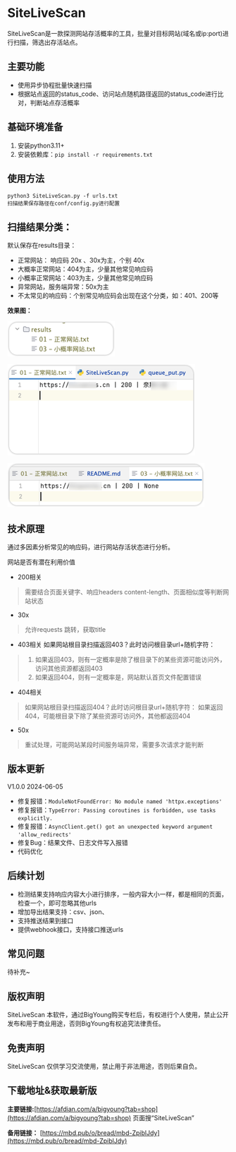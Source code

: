 # SiteLiveScan

SiteLiveScan是一款探测网站存活概率的工具，批量对目标网站(域名或ip:port)进行扫描，筛选出存活站点。

## 主要功能

- 使用异步协程批量快速扫描
- 根据站点返回的status_code、访问站点随机路径返回的status_code进行比对，判断站点存活概率

## 基础环境准备

1. 安装python3.11+
2. 安装依赖库：`pip install -r requirements.txt`

## 使用方法

```shell
python3 SiteLiveScan.py -f urls.txt
扫描结果保存路径在conf/config.py进行配置
```

## 扫描结果分类：

默认保存在results目录：

- 正常网站： 响应码 20x  、30x为主，个别 40x
- 大概率正常网站：404为主，少量其他常见响应码
- 小概率正常网站：403为主，少量其他常见响应码
- 异常网站，服务端异常：50x为主
- 不太常见的响应码：个别常见响应码会出现在这个分类，如：401、200等

**效果图：**

![image.png](img/1.png)

![image.png](img/2.png)

![image.png](img/3.png)

## 技术原理

通过多因素分析常见的响应码，进行网站存活状态进行分析。

网站是否有潜在利用价值

- 200相关

> 需要结合页面关键字、响应headers content-length、页面相似度等判断网站状态

- 30x

> 允许requests 跳转，获取title

- 403相关
  如果网站根目录扫描返回403？此时访问根目录url+随机字符：

> 1. 如果返回403，则有一定概率是除了根目录下的某些资源可能访问外，访问其他资源都返回403
> 2. 如果返回404，则有一定概率是，网站默认首页文件配置错误

- 404相关

> 如果网站根目录扫描返回404？此时访问根目录url+随机字符：
> 如果返回404，可能根目录下除了某些资源可访问外，其他都返回404

- 50x

> 重试处理，可能网站某段时间服务端异常，需要多次请求才能判断

## 版本更新

V1.0.0 2024-06-05

- 修复报错：`ModuleNotFoundError: No module named 'httpx.exceptions'`
- 修复报错：`TypeError: Passing coroutines is forbidden, use tasks explicitly.`
- 修复报错：`AsyncClient.get() got an unexpected keyword argument 'allow_redirects'`
- 修复Bug：结果文件、日志文件写入报错
- 代码优化

## 后续计划

- 检测结果支持响应内容大小进行排序，一般内容大小一样，都是相同的页面，检查一个，即可忽略其他urls
- 增加导出结果支持：csv、json、
- 支持推送结果到接口
- 提供webhook接口，支持接口推送urls

## 常见问题

待补充~

## 版权声明

SiteLiveScan 本软件，通过BigYoung购买专栏后，有权进行个人使用，禁止公开发布和用于商业用途，否则BigYoung有权追究法律责任。

## 免责声明

SiteLiveScan 仅供学习交流使用，禁止用于非法用途，否则后果自负。

## 下载地址&获取最新版

**主要链接:**[https://afdian.com/a/bigyoung?tab=shop](https://afdian.com/a/bigyoung?tab=shop) 页面搜“SiteLiveScan”

**备用链接：** [https://mbd.pub/o/bread/mbd-ZpiblJdy](https://mbd.pub/o/bread/mbd-ZpiblJdy)

